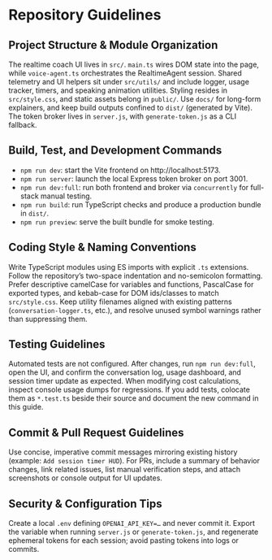 # Repository Guidelines

## Project Structure & Module Organization
The realtime coach UI lives in `src/`. `main.ts` wires DOM state into the page, while `voice-agent.ts` orchestrates the RealtimeAgent session. Shared telemetry and UI helpers sit under `src/utils/` and include logger, usage tracker, timers, and speaking animation utilities. Styling resides in `src/style.css`, and static assets belong in `public/`. Use `docs/` for long-form explainers, and keep build outputs confined to `dist/` (generated by Vite). The token broker lives in `server.js`, with `generate-token.js` as a CLI fallback.

## Build, Test, and Development Commands
- `npm run dev`: start the Vite frontend on http://localhost:5173.
- `npm run server`: launch the local Express token broker on port 3001.
- `npm run dev:full`: run both frontend and broker via `concurrently` for full-stack manual testing.
- `npm run build`: run TypeScript checks and produce a production bundle in `dist/`.
- `npm run preview`: serve the built bundle for smoke testing.

## Coding Style & Naming Conventions
Write TypeScript modules using ES imports with explicit `.ts` extensions. Follow the repository’s two-space indentation and no-semicolon formatting. Prefer descriptive camelCase for variables and functions, PascalCase for exported types, and kebab-case for DOM ids/classes to match `src/style.css`. Keep utility filenames aligned with existing patterns (`conversation-logger.ts`, etc.), and resolve unused symbol warnings rather than suppressing them.

## Testing Guidelines
Automated tests are not configured. After changes, run `npm run dev:full`, open the UI, and confirm the conversation log, usage dashboard, and session timer update as expected. When modifying cost calculations, inspect console usage dumps for regressions. If you add tests, colocate them as `*.test.ts` beside their source and document the new command in this guide.

## Commit & Pull Request Guidelines
Use concise, imperative commit messages mirroring existing history (example: `Add session timer HUD`). For PRs, include a summary of behavior changes, link related issues, list manual verification steps, and attach screenshots or console output for UI updates.

## Security & Configuration Tips
Create a local `.env` defining `OPENAI_API_KEY=…` and never commit it. Export the variable when running `server.js` or `generate-token.js`, and regenerate ephemeral tokens for each session; avoid pasting tokens into logs or commits.
